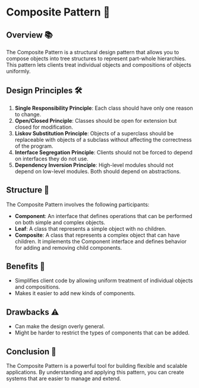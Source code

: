 # Composite Pattern 🌿

## Overview 📚

The Composite Pattern is a structural design pattern that allows you to compose objects into tree structures to represent part-whole hierarchies. This pattern lets clients treat individual objects and compositions of objects uniformly.

## Design Principles 🛠️

1. **Single Responsibility Principle**: Each class should have only one reason to change.
2. **Open/Closed Principle**: Classes should be open for extension but closed for modification.
3. **Liskov Substitution Principle**: Objects of a superclass should be replaceable with objects of a subclass without affecting the correctness of the program.
4. **Interface Segregation Principle**: Clients should not be forced to depend on interfaces they do not use.
5. **Dependency Inversion Principle**: High-level modules should not depend on low-level modules. Both should depend on abstractions.

## Structure 🌳

The Composite Pattern involves the following participants:

- **Component**: An interface that defines operations that can be performed on both simple and complex objects.
- **Leaf**: A class that represents a simple object with no children.
- **Composite**: A class that represents a complex object that can have children. It implements the Component interface and defines behavior for adding and removing child components.


## Benefits 🎯

- Simplifies client code by allowing uniform treatment of individual objects and compositions.
- Makes it easier to add new kinds of components.

## Drawbacks ⚠️

- Can make the design overly general.
- Might be harder to restrict the types of components that can be added.

## Conclusion 🏁

The Composite Pattern is a powerful tool for building flexible and scalable applications. By understanding and applying this pattern, you can create systems that are easier to manage and extend.

